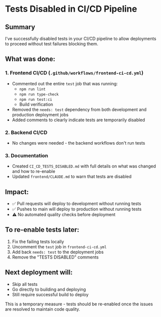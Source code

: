 # Tests Disabled in CI/CD Pipeline

## Summary
I've successfully disabled tests in your CI/CD pipeline to allow deployments to proceed without test failures blocking them.

## What was done:

### 1. Frontend CI/CD (`.github/workflows/frontend-ci-cd.yml`)
- Commented out the entire `test` job that was running:
  - `npm run lint`
  - `npm run type-check`
  - `npm run test:ci`
  - Build verification
- Removed the `needs: test` dependency from both development and production deployment jobs
- Added comments to clearly indicate tests are temporarily disabled

### 2. Backend CI/CD
- No changes were needed - the backend workflows don't run tests

### 3. Documentation
- Created `CI_CD_TESTS_DISABLED.md` with full details on what was changed and how to re-enable
- Updated `frontend/CLAUDE.md` to warn that tests are disabled

## Impact:
- ✅ Pull requests will deploy to development without running tests
- ✅ Pushes to main will deploy to production without running tests
- ⚠️ No automated quality checks before deployment

## To re-enable tests later:
1. Fix the failing tests locally
2. Uncomment the `test` job in `frontend-ci-cd.yml`
3. Add back `needs: test` to the deployment jobs
4. Remove the "TESTS DISABLED" comments

## Next deployment will:
- Skip all tests
- Go directly to building and deploying
- Still require successful build to deploy

This is a temporary measure - tests should be re-enabled once the issues are resolved to maintain code quality.